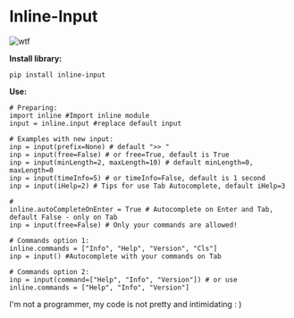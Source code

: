 # Inline-Input
![wtf](https://user-images.githubusercontent.com/75082388/162805166-ec0480cb-be5e-4463-9e1b-80bffd5b1f1c.png)


__Install library:__
```
pip install inline-input
```

__Use:__
```
# Preparing:
import inline #Import inline module
input = inline.input #replace default input

# Examples with new input:
inp = input(prefix=None) # default ">> "
inp = input(free=False) # or free=True, default is True
inp = input(minLength=2, maxLength=10) # default minLength=0, maxLength=0
inp = input(timeInfo=5) # or timeInfo=False, default is 1 second
inp = input(iHelp=2) # Tips for use Tab Autocomplete, default iHelp=3

# 
inline.autoCompleteOnEnter = True # Autocomplete on Enter and Tab, default False - only on Tab
inp = input(free=False) # Only your commands are allowed!

# Commands option 1:
inline.commands = ["Info", "Help", "Version", "Cls"]
inp = input() #Autocomplete with your commands on Tab

# Commands option 2:
inp = input(command=["Help", "Info", "Version"]) # or use inline.commands = ["Help", "Info", "Version"]
```

I'm not a programmer, my code is not pretty and intimidating : )
